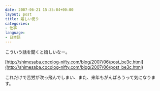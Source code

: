 ```yaml
---
date: 2007-06-21 15:35:04+00:00
layout: post
title: 嬉しい便り
categories:
- 仕事
language:
- 日本語
---
```


こういう話を聞くと嬉しいなー。

[http://shimesaba.cocolog-nifty.com/blog/2007/06/post_be3c.html](http://shimesaba.cocolog-nifty.com/blog/2007/06/post_be3c.html)

これだけで苦労が吹っ飛んでしまい、また、来年もがんばろうって気になります。
